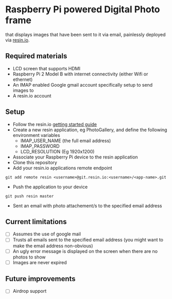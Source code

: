 
# Raspberry Pi powered Digital Photo frame
that displays images that have been sent to it via email, painlessly deployed via [resin.io](https://resin.io/).

## Required materials
- LCD screen that supports HDMI
- Raspberry Pi 2 Model B with internet connectivity (either Wifi or ethernet)
- An IMAP enabled Google gmail account specifically setup to send images to
- A resin.io account

## Setup
- Follow the resin.io [getting started guide](http://docs.resin.io/#/pages/installing/gettingStarted.md)
- Create a new resin application, eg PhotoGallery, and define the following environment variables
  - IMAP_USER_NAME (the full email address)
  - IMAP_PASSWORD  
  - LCD_RESOLUTION (Eg 1920x1200)
- Associate your Raspberry Pi device to the resin application
- Clone this repository
- Add your resin.io applications remote endpoint
```
git add remote resin <username>@git.resin.io:<username>/<app-name>.git
```
- Push the application to your device
```
git push resin master
```
- Sent an email with photo attachement/s to the specified email address 

## Current limitations
- [ ] Assumes the use of google mail
- [ ] Trusts all emails sent to the specified email address (you might want to make the email address non-obvious)
- [ ] An ugly error message is displayed on the screen when there are no photos to show
- [ ] Images are never expired

## Future improvements
- [ ] Airdrop support
